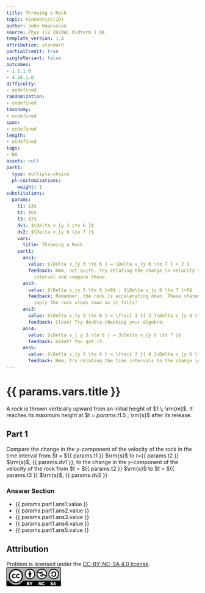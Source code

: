 ```yaml
---
title: Throwing a Rock
topic: Kinematics(1D)
author: John Hopkinson
source: Phys 112 2020W1 Midterm 1 Q4
template_version: 1.4
attribution: standard
partialCredit: true
singleVariant: false
outcomes:
- 1.1.1.0
- 4.10.1.0
difficulty:
- undefined
randomization:
- undefined
taxonomy:
- undefined
span:
- undefined
length:
- undefined
tags:
- NR
assets: null
part1:
  type: multiple-choice
  pl-customizations:
    weight: 1
substitutions:
  params:
    t1: $3$
    t2: $6$
    t3: $7$
    dv1: $\Delta v_{y 3 \to 6 }$
    dv2: $\Delta v_{y 6 \to 7 }$
    vars:
      title: Throwing a Rock
    part1:
      ans1:
        value: $\Delta v_{y 3 \to 6 } = \Delta v_{y 6 \to 7 } + 2 $
        feedback: Hmm, not quite. Try relating the change in velocity to the time
          interval and compare those.
      ans2:
        value: $\Delta v_{y 3 \to 6 }=0$ ; $\Delta v_{y 6 \to 7 }<0$
        feedback: Remember, the rock is accelerating down. These statements would
          imply the rock slows down as it falls!
      ans3:
        value: $\Delta v_{y 3 \to 6 } = \frac{ 1 }{ 3 }\Delta v_{y 6 \to 7 }$
        feedback: Close! Try double-checking your algebra.
      ans4:
        value: $\Delta v_{ y 3 \to 6 } = 3\Delta v_{y 6 \to 7 }$
        feedback: Great! You got it.
      ans5:
        value: $\Delta v_{y 3 \to 6 } = \frac{ 3 }{ 4 }\Delta v_{y 6 \to 7 }$
        feedback: Hmm, try relating the time intervals to the change in velocity.
---
```

# {{ params.vars.title }}
A rock is thrown vertically upward from an initial height of $1 \; \rm{m}$. It reaches its maximum height at $t = ${{ params.t1 }}$.5 \; \rm{s}$ after its release.

## Part 1

Compare the change in the $y$-component of the velocity of the rock in the time interval from $t = ${{ params.t1 }} $\rm{s}$ to $t =${{ params.t2 }} $\rm{s}$, {{ params.dv1 }}, to the change in the $y$-component of the velocity of the rock from $t = ${{ params.t2 }} $\rm{s}$ to $t = ${{ params.t3 }} $\rm{s}$, {{ params.dv2 }}

### Answer Section

- {{ params.part1.ans1.value }}
- {{ params.part1.ans2.value }}
- {{ params.part1.ans3.value }}
- {{ params.part1.ans4.value }}
- {{ params.part1.ans5.value }}

## Attribution

Problem is licensed under the [CC-BY-NC-SA 4.0 license](https://creativecommons.org/licenses/by-nc-sa/4.0/).<br> ![The Creative Commons 4.0 license requiring attribution-BY, non-commercial-NC, and share-alike-SA license.](https://raw.githubusercontent.com/firasm/bits/master/by-nc-sa.png)